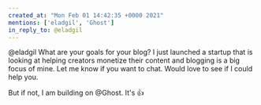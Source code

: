 ```yaml
---
created_at: "Mon Feb 01 14:42:35 +0000 2021"
mentions: ['eladgil', 'Ghost']
in_reply_to: @eladgil
---
```


@eladgil What are your goals for your blog? I just launched a startup that is looking at helping creators monetize their content and blogging is a big focus of mine. Let me know if you want to chat. Would love to see if I could help you. 

But if not, I am building on @Ghost. It's 👍
